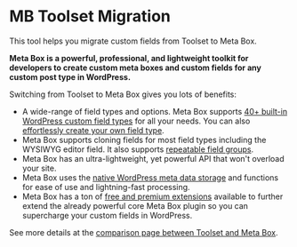 # MB Toolset Migration

This tool helps you migrate custom fields from Toolset to Meta Box.

**Meta Box is a powerful, professional, and lightweight toolkit for developers to create custom meta boxes and custom fields for any custom post type in WordPress.**

Switching from Toolset to Meta Box gives you lots of benefits:

- A wide-range of field types and options. Meta Box supports [40+ built-in WordPress custom field types](https://docs.metabox.io/field-settings/) for all your needs. You can also [effortlessly create your own field type](https://docs.metabox.io/creating-new-field-types/).
- Meta Box supports cloning fields for most field types including the WYSIWYG editor field. It also supports [repeatable field groups](https://metabox.io/plugins/meta-box-group/).
- Meta Box has an ultra-lightweight, yet powerful API that won't overload your site.
- Meta Box uses the [native WordPress meta data storage](https://docs.metabox.io/database/) and functions for ease of use and lightning-fast processing.
- Meta Box has a ton of [free and premium extensions](https://metabox.io/plugins/) available to further extend the already powerful core Meta Box plugin so you can supercharge your custom fields in WordPress.

See more details at the [comparison page between Toolset and Meta Box](https://metabox.io/meta-box-vs-toolset/).
